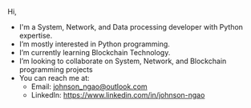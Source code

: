   Hi, 

- I'm a System, Network, and 
  Data processing developer with Python expertise.
- I’m mostly interested in Python programming. 
- I’m currently learning Blockchain Technology.
- I’m looking to collaborate on System, Network,
  and Blockchain programming projects
- You can reach me at:
  -    Email: johnson_ngao@outlook.com
  - LinkedIn: https://www.linkedin.com/in/johnson-ngao
